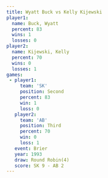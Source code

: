 ```yaml
---
title: Wyatt Buck vs Kelly Kijewski
player1:               
  name: Buck, Wyatt    
  percent: 83          
  wins: 1              
  losses: 0            
player2:               
  name: Kijewski, Kelly
  percent: 70          
  wins: 0              
  losses: 1            
games:
 - player1:          
     team: 'SK'      
     position: Second
     percent: 83     
     win: 1          
     loss: 0         
   player2:         
     team: 'AB'     
     position: Third
     percent: 70    
     win: 0         
     loss: 1        
   event: Brier        
   year: 1993          
   draw: Round Robin(4)
   score: SK 9 - AB 2  
---
```

